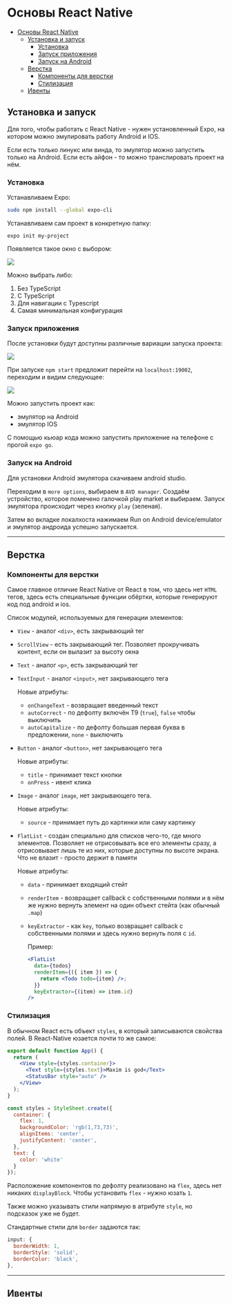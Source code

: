 # Основы React Native

- [Основы React Native](#основы-react-native)
  - [Установка и запуск](#установка-и-запуск)
    - [Установка](#установка)
    - [Запуск приложения](#запуск-приложения)
    - [Запуск на Android](#запуск-на-android)
  - [Верстка](#верстка)
    - [Компоненты для верстки](#компоненты-для-верстки)
    - [Стилизация](#стилизация)
  - [Ивенты](#ивенты)

## Установка и запуск

Для того, чтобы работать с React Native - нужен установленный Expo, на котором можно эмулировать работу Android и IOS. 

Если есть только линукс или винда, то эмулятор можно запустить только на Android. Если есть айфон - то можно транслировать проект на нём. 

### Установка


Устанавливаем Expo:

```bash
sudo npm install --global expo-cli
```

Устанавливаем сам проект в конкретную папку:

```
expo init my-project
```

Появляется такое окно с выбором:

![](img/photo_2021-12-23_12-33-16.jpg)

Можно выбрать либо: 
1. Без TypeScript
2. С TypeScript
3. Для навигации с Typescript
4. Самая минимальная конфигурация

### Запуск приложения

После установки будут доступны различные вариации запуска проекта:

![](img/photo_2021-12-23_12-41-09.jpg)

При запуске `npm start` предложит перейти на `localhost:19002`, переходим и видим следующее:

![](img/photo_2021-12-23_12-48-29.jpg)

Можно запустить проект как:
* эмулятор на Android
* эмулятор IOS

С помощью кьюар кода можно запустить приложение на телефоне с прогой `expo go`. 

### Запуск на Android

Для установки Android эмулятора скачиваем android studio.

Переходим в `more options`, выбираем в `AVD manager`. Создаём устройство, которое помечено галочкой play market и выбираем. 
Запуск эмулятора происходит через кнопку `play` (зеленая).

Затем во вкладке локалхоста нажимаем Run on Android device/emulator и эмулятор андроида успешно запускается. 
***

## Верстка

### Компоненты для верстки

Самое главное отличие React Native от React в том, что здесь нет `HTML` тегов, здесь есть специальные функции обёртки, которые генерируют код под android и ios. 

Список модулей, используемых для генерации элементов: 


* `View` - аналог `<div>`, есть закрывающий тег
* `ScrollView` - есть закрывающий тег. Позволяет прокручивать контент, если он вылазит за высоту окна
* `Text` - аналог `<p>`, есть закрывающий тег
* `TextInput` - аналог `<input>`, нет закрывающего тега

  Новые атрибуты: 
  * `onChangeText` - возвращает введенный текст
  * `autoCorrect` - по дефолту включён T9 (`true`), `false` чтобы выключить
  * `autoCapitalize` - по дефолту большая первая буква в предложении, `none` - выключить

* `Button` - аналог `<button>`, нет закрывающего тега
 
  Новые атрибуты: 
  * `title` - принимает текст кнопки
  * `onPress` - ивент клика

* `Image` - аналог `image`, нет закрывающего тега. 

  Новые атрибуты: 
  * `source` - принимает путь до картинки или саму картинку

* `FlatList` - создан специально для списков чего-то, где много элементов. Позволяет не отрисовывать все его элементы сразу, а отрисовывает лишь те из них, которые доступны по высоте экрана. Что не влазит - просто держит в памяти

  Новые атрибуты: 
  * `data` - принимает входящий стейт
  * `renderItem` - возвращает callback с собственными полями и в нём же нужно вернуть элемент на один объект стейта (как обычный `.map`)
  
  * `keyExtractor` - как `key`, только возвращает callback с собственными полями и здесь нужно вернуть поля с `id`. 

    Пример: 
    ```jsx
    <FlatList
      data={todos}
      renderItem={({ item }) => {
        return <Todo todo={item} />;
      }}
      keyExtractor={(item) => item.id}
    />
    ```

### Стилизация

В обычном React есть объект `styles`, в который записываются свойства полей. В React-Native юзается почти то же самое:

```jsx
export default function App() {
  return (
    <View style={styles.container}>
      <Text style={styles.text}>Maxim is god</Text>
      <StatusBar style="auto" />
    </View>
  );
}

const styles = StyleSheet.create({
  container: {
    flex: 1,
    backgroundColor: 'rgb(1,73,73)',
    alignItems: 'center',
    justifyContent: 'center',
  },
  text: {
    color: 'white'
  }
});
```

Расположение компонентов по дефолту реализовано на `flex`, здесь нет никаких `displayBlock`. Чтобы установить `flex` - нужно юзать `1`. 

Также можно указывать стили напрямую в атрибуте `style`, но подсказок уже не будет. 

Стандартные стили для `border` задаются так:

```js
input: {
  borderWidth: 1,
  borderStyle: 'solid',
  borderColor: 'black',
},
```
***

## Ивенты

